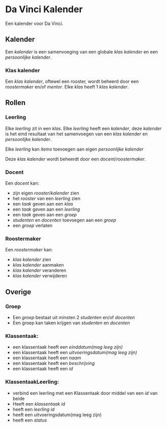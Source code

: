 # Da Vinci Kalender

Een kalender voor Da Vinci.

## Kalender

Een _kalender_ is een samenvoeging van een globale _klas kalender_ en een _persoonlijke kalender_.

### Klas kalender

Een _klas kalender_, oftewel een rooster, wordt beheerd door een _roostermaker_ en/of _mentor_.
Elke _klas_ heeft 1 _klas kalender_.

## Rollen

### Leerling

Elke _leerling_ zit in een _klas_.
Elke _leerling_ heeft een _kalender_,
deze _kalender_ is het eind resultaat van het samenvoegen van een _klas kalender_ en _persoonlijke kalender_.

Elke _leerling_ kan _items_ toevoegen aan eigen _persoonlijke kalender_

Deze _klas kalender_ wordt beheerdt door een _docent/roostermaker_.

### Docent

Een _docent_ kan:

* zijn eigen _rooster_/_kalender_ zien
* het _rooster_ van een _leerling_ zien
* een _taak_ geven aan een _klas_
* een _taak_ geven aan een _leerling_
* een _taak_ geven aan een _groep_
* _studenten_ en _docenten_ toevoegen aan een _groep_
* een _groep_ verlaten


### Roostermaker

Een _roostermaker_ kan:

* _klas kalender_ zien
* _klas kalender_ aanmaken
* _klas kalender_ veranderen
* _klas kalender_ verwijderen

## Overige

### Groep

* Een _groep_ bestaat uit minsten 2 _studenten_ en/of _docenten_
* Een groep kan taken krijgen van _studenten_ en _docenten_

### Klassentaak:
* een klassentaak heeft een _einddatum(mag leeg zijn)_
* een klassentaak heeft een _uitvoeringsdatum(mag leeg zijn)_
* een klassentaak heeft een _naam_
* een klassentaak heeft een _beschrijving_
* een klassentaak heeft een _id_

### KlassentaakLeerling:
* verbind een leerling met een Klassentaak door middel van een _id_ van beide 
* Heeft een _klassentaak id_
* heeft een _leerling id_ 
* heeft een uitvoeringsdatum(mag leeg zijn)
* heeft een _status_ 

